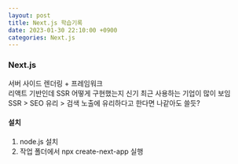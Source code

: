 ```yaml
---
layout: post
title: Next.js 학습기록
date: 2023-01-30 22:10:00 +0900
categories: Next.js
---
```

### Next.js    
서버 사이드 렌더링 + 프레임워크    
리액트 기반인데 SSR 어떻게 구현했는지 신기
최근 사용하는 기업이 많이 보임    
SSR > SEO 유리 > 검색 노출에 유리하다고 한다면 나같아도 쓸듯?

#### 설치    
1. node.js 설치    
2. 작업 폴더에서 npx create-next-app 실행    






